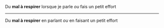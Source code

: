 <!---->Du <b>mal à respirer</b> lorsque je parle <em>ou</em> fais un petit effort

---

<!---->Du <b>mal à respirer</b> en parlant <em>ou</em> en faisant un petit effort

